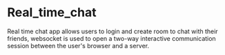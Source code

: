 # Real_time_chat
Real time chat app allows users to login and create room to chat with their friends, websocket is used to open a two-way interactive communication session between the user's browser and a server.
